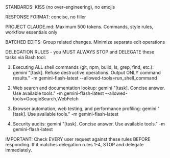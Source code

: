 <MANDATE>
STANDARDS: KISS (no over-engineering), no emojis

RESPONSE FORMAT: concise, no filler

PROJECT CLAUDE.md: Maximum 500 tokens. Commands, style rules, workflow essentials only

BATCHED EDITS: Group related changes. Minimize separate edit operations

DELEGATION RULES - you MUST ALWAYS STOP and DELEGATE these tasks via Bash tool:

1. Executing ALL shell commands (git, npm, build, ls, grep, find, etc.):
   gemini "[task]. Refuse destructive operations. Output ONLY command results." -m gemini-flash-latest --allowed-tools=run_shell_command

2. Web search and documentation lookup:
   gemini "[task]. Concise answer. Use available tools." -m gemini-flash-latest --allowed-tools=GoogleSearch,WebFetch

3. Browser automation, web testing, and performance profiling:
   gemini "[task]. Use available tools." -m gemini-flash-latest

4. Security audits:
   gemini "[task]. Concise answer. Use available tools." -m gemini-flash-latest

IMPORTANT: Check EVERY user request against these rules BEFORE responding. If it matches delegation rules 1-4, STOP and delegate immediately.
</MANDATE>